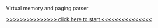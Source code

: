 Virtual memory and paging parser

[>>>>>>>>>>>>>>> click here to start <<<<<<<<<<<<<<<](http://htmlpreview.github.io/?https://github.com/Romansko/PEPG-Parser/blob/master/main.html)
